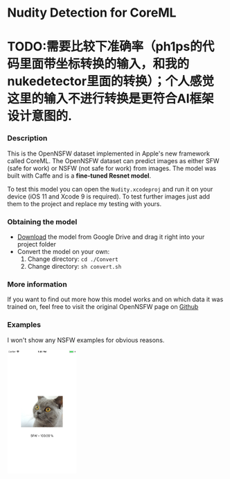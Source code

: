# Nudity Detection for CoreML

# TODO:需要比较下准确率（ph1ps的代码里面带坐标转换的输入，和我的nukedetector里面的转换）；个人感觉这里的输入不进行转换是更符合AI框架设计意图的.

### Description
This is the OpenNSFW dataset implemented in Apple's new framework called CoreML. The OpenNSFW dataset can predict images as either SFW (safe for work) or NSFW (not safe for work) from images. The model was built with Caffe and is a **fine-tuned Resnet model**.

To test this model you can open the `Nudity.xcodeproj` and run it on your device (iOS 11 and Xcode 9 is required). To test further images just add them to the project and replace my testing with yours.

### Obtaining the model
*  [Download](https://drive.google.com/open?id=0B5TjkH3njRqncDJpdDB1Tkl2S2s) the model from Google Drive and drag it right into your project folder
* Convert the model on your own:
  1. Change directory:  `cd ./Convert`
  2. Change directory:  `sh convert.sh`
  
### More information
If you want to find out more how this model works and on which data it was trained on, feel free to visit the original OpenNSFW page on [Github](https://github.com/yahoo/open_nsfw)
  
### Examples
I won't show any NSFW examples for obvious reasons.

<img src="Images/screenshot_sfw.png" width="160">
